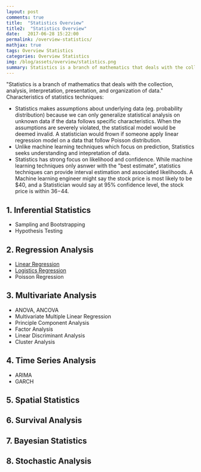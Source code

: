 ```yaml
---
layout: post
comments: true
title:  "Statistics Overview"
title2:  "Statistics Overview"
date:   2017-06-28 15:22:00
permalink: /overview-statistics/
mathjax: true
tags: Overview Statistics
categories: Overview Statistics
img: /blog/assets/overview/statistics.png
summary: Statistics is a branch of mathematics that deals with the collection, analysis, interpretation, presentation, and organization of data...
---
```



"Statistics is a branch of mathematics that deals with the collection, analysis, interpretation, presentation, and organization of data."
Characteristics of statistics techniques:
* Statistics makes assumptions about underlying data (eg. probability distribution) because we can only generalize statistical analysis on unknown data if the data follows specific characteristics. When the assumptions are severely violated, the statistical model would be deemed invalid. A statistician would frown if someone apply linear regression model on a data that follow Poisson distribution.
* Unlike machine learning techniques which focus on prediction, Statistics seeks understanding and intepretation of data.
* Statistics has strong focus on likelihood and confidence. While machine learning techniques only asnwer with the "best estimate", statistics techniques can provide interval estimation and associated likelihoods. A Machine learning engineer might say the stock price is most likely to be $40, and a Statistician would say at 95% confidence level, the stock price is within $36-$44.

## 1. Inferential Statistics
* Sampling and Bootstrapping
* Hypothesis Testing

## 2. Regression Analysis
* [Linear Regression](/blog/linear-regression/)
* [Logistics Regression](/blog/logistic-regression/)
* Poisson Regression

## 3. Multivariate Analysis
* ANOVA, ANCOVA
* Multivariate Multiple Linear Regression
* Principle Component Analysis
* Factor Analysis
* Linear Discriminant Analysis
* Cluster Analysis

## 4. Time Series Analysis
* ARIMA
* GARCH

## 5. Spatial Statistics

## 6. Survival Analysis

## 7. Bayesian Statistics

## 8. Stochastic Analysis
